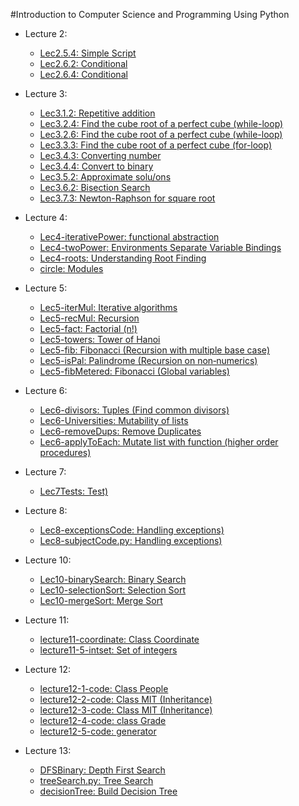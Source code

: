 #Introduction to Computer Science and Programming Using Python

* Lecture 2:
  * [Lec2.5.4: Simple Script](https://github.com/tuanvu216/Course/blob/master/edX/MIT/MITx%206.00.1x/week-1/lecture-2/lectureCode_Lec2.5.4.py)
  * [Lec2.6.2: Conditional](https://github.com/tuanvu216/Course/blob/master/edX/MIT/MITx%206.00.1x/week-1/lecture-2/lectureCode_Lec2.6.2.py)
  * [Lec2.6.4: Conditional](https://github.com/tuanvu216/Course/blob/master/edX/MIT/MITx%206.00.1x/week-1/lecture-2/lectureCode_Lec2.6.4.py)

* Lecture 3:
  * [Lec3.1.2: Repetitive addition](https://github.com/tuanvu216/Course/blob/master/edX/MIT/MITx%206.00.1x/week-2/lecture-3/lectureCode_lec3.1.2.py)
  * [Lec3.2.4: Find the cube root of a perfect cube (while-loop)](https://github.com/tuanvu216/Course/blob/master/edX/MIT/MITx%206.00.1x/week-2/lecture-3/lectureCode_lec3.2.4.py)
  * [Lec3.2.6: Find the cube root of a perfect cube (while-loop)](https://github.com/tuanvu216/Course/blob/master/edX/MIT/MITx%206.00.1x/week-2/lecture-3/lectureCode_lec3.2.6.py)
  * [Lec3.3.3:  Find the cube root of a perfect cube (for-loop)](https://github.com/tuanvu216/Course/blob/master/edX/MIT/MITx%206.00.1x/week-2/lecture-3/lectureCode_lec3.3.3.py)
  * [Lec3.4.3: Converting number](https://github.com/tuanvu216/Course/blob/master/edX/MIT/MITx%206.00.1x/week-2/lecture-3/lectureCode_lec3.4.3.py)
  * [Lec3.4.4: Convert to binary](https://github.com/tuanvu216/Course/blob/master/edX/MIT/MITx%206.00.1x/week-2/lecture-3/lectureCode_lec3.4.4.py)
  * [Lec3.5.2: Approximate
solu/ons](https://github.com/tuanvu216/Course/blob/master/edX/MIT/MITx%206.00.1x/week-2/lecture-3/lectureCode_lec3.5.2.py)
  * [Lec3.6.2: Bisection Search](https://github.com/tuanvu216/Course/blob/master/edX/MIT/MITx%206.00.1x/week-2/lecture-3/lectureCode_lec3.6.2.py)
  * [Lec3.7.3: Newton-Raphson for square root
](https://github.com/tuanvu216/Course/blob/master/edX/MIT/MITx%206.00.1x/week-2/lecture-3/lectureCode_lec3.7.3.py)

* Lecture 4:
  * [Lec4-iterativePower: functional abstraction](https://github.com/tuanvu216/Course/blob/master/edX/MIT/MITx%206.00.1x/week-2/lecture-4/lectureCode_Lec4-iterativePower.py)
  * [Lec4-twoPower: Environments Separate Variable Bindings](https://github.com/tuanvu216/Course/blob/master/edX/MIT/MITx%206.00.1x/week-2/lecture-4/lectureCode_Lec4-twoPower.py)
  * [Lec4-roots: Understanding Root Finding](https://github.com/tuanvu216/Course/blob/master/edX/MIT/MITx%206.00.1x/week-2/lecture-4/lectureCode_Lec4-roots.py)
  * [circle: Modules](https://github.com/tuanvu216/Course/blob/master/edX/MIT/MITx%206.00.1x/week-2/lecture-4/lectureCode_circle.py)
 
* Lecture 5:
  * [Lec5-iterMul: Iterative
algorithms](https://github.com/tuanvu216/Course/blob/master/edX/MIT/MITx%206.00.1x/week-3/lecture-5/lectureCode_Lec5-iterMul.py)
  * [Lec5-recMul: Recursion](https://github.com/tuanvu216/Course/blob/master/edX/MIT/MITx%206.00.1x/week-3/lecture-5/lectureCode_Lec5-recMul.py)
  * [Lec5-fact: Factorial (n!)](https://github.com/tuanvu216/Course/blob/master/edX/MIT/MITx%206.00.1x/week-3/lecture-5/lectureCode_Lec5-fact.py)
  * [Lec5-towers: Tower of Hanoi](https://github.com/tuanvu216/Course/blob/master/edX/MIT/MITx%206.00.1x/week-3/lecture-5/lectureCode_Lec5-towers.py)
  * [Lec5-fib: Fibonacci (Recursion with multiple base case)](https://github.com/tuanvu216/Course/blob/master/edX/MIT/MITx%206.00.1x/week-3/lecture-5/lectureCode_Lec5-fib.py)
  * [Lec5-isPal: Palindrome (Recursion on non‐numerics)](https://github.com/tuanvu216/Course/blob/master/edX/MIT/MITx%206.00.1x/week-3/lecture-5/lectureCode_Lec5-isPal.py)
  * [Lec5-fibMetered: Fibonacci (Global variables)](https://github.com/tuanvu216/Course/blob/master/edX/MIT/MITx%206.00.1x/week-3/lecture-5/lectureCode_Lec5-fibMetered.py)
 
* Lecture 6:
  * [Lec6-divisors: Tuples (Find common divisors)](https://github.com/tuanvu216/Course/blob/master/edX/MIT/MITx%206.00.1x/week-3/lecture-6/lectureCode_Lec6-divisors.py)
  * [Lec6-Universities: Mutability of lists](https://github.com/tuanvu216/Course/blob/master/edX/MIT/MITx%206.00.1x/week-3/lecture-6/lectureCode_Lec6-Universities.py)
  * [Lec6-removeDups: Remove Duplicates](https://github.com/tuanvu216/Course/blob/master/edX/MIT/MITx%206.00.1x/week-3/lecture-6/lectureCode_Lec6-removeDups.py)
  * [Lec6-applyToEach: Mutate list with function (higher order procedures)](https://github.com/tuanvu216/Course/blob/master/edX/MIT/MITx%206.00.1x/week-3/lecture-6/lectureCode_Lec6-applyToEach.py)
 
* Lecture 7:
  * [Lec7Tests: Test)](https://github.com/tuanvu216/Course/blob/master/edX/MIT/MITx%206.00.1x/week-4/lecture-7/lectureCode_Lec7Tests.py)

* Lecture 8:
  * [Lec8-exceptionsCode: Handling exceptions)](https://github.com/tuanvu216/Course/blob/master/edX/MIT/MITx%206.00.1x/week-4/lecture-8/lectureCode_Lec8-exceptionsCode.py)
  * [Lec8-subjectCode.py: Handling exceptions)](https://github.com/tuanvu216/Course/blob/master/edX/MIT/MITx%206.00.1x/week-4/lecture-8/lectureCode_Lec8-subjectCode.py)

* Lecture 10:
  * [Lec10-binarySearch: Binary Search](https://github.com/tuanvu216/Course/blob/master/edX/MIT/MITx%206.00.1x/week-5/lecture-10/Lec10-binarySearch.py)
  * [Lec10-selectionSort: Selection Sort](https://github.com/tuanvu216/Course/blob/master/edX/MIT/MITx%206.00.1x/week-5/lecture-10/Lec10-selectionSort.py)
  * [Lec10-mergeSort: Merge Sort](https://github.com/tuanvu216/Course/blob/master/edX/MIT/MITx%206.00.1x/week-5/lecture-10/Lec10-mergeSort.py)

* Lecture 11:
  * [lecture11-coordinate: Class Coordinate](https://github.com/tuanvu216/Course/blob/master/edX/MIT/MITx%206.00.1x/week-6/lecture-11/lecture11-coordinate.py)
  * [lecture11-5-intset: Set of integers](https://github.com/tuanvu216/Course/blob/master/edX/MIT/MITx%206.00.1x/week-6/lecture-11/lecture11-5-intset.py)

* Lecture 12:
  * [lecture12-1-code: Class People](https://github.com/tuanvu216/Course/blob/master/edX/MIT/MITx%206.00.1x/week-6/lecture-12/lecture12-1-code.py)
  * [lecture12-2-code: Class MIT (Inheritance)](https://github.com/tuanvu216/Course/blob/master/edX/MIT/MITx%206.00.1x/week-6/lecture-12/lecture12-2-code.py)
  * [lecture12-3-code: Class MIT (Inheritance)](https://github.com/tuanvu216/Course/blob/master/edX/MIT/MITx%206.00.1x/week-6/lecture-12/lecture12-3-code.py)
  * [lecture12-4-code: class Grade](https://github.com/tuanvu216/Course/blob/master/edX/MIT/MITx%206.00.1x/week-6/lecture-12/lecture12-4-code.py)
  * [lecture12-5-code: generator](https://github.com/tuanvu216/Course/blob/master/edX/MIT/MITx%206.00.1x/week-6/lecture-12/lecture12-5-code.py)

* Lecture 13:
  * [DFSBinary: Depth First Search](https://github.com/tuanvu216/Course/blob/master/edX/MIT/MITx%206.00.1x/week-7/lecture-13/DFSBinary.py)
  * [treeSearch.py: Tree Search](https://github.com/tuanvu216/Course/blob/master/edX/MIT/MITx%206.00.1x/week-7/lecture-13/treeSearch.py)
  * [decisionTree: Build Decision Tree](https://github.com/tuanvu216/Course/blob/master/edX/MIT/MITx%206.00.1x/week-7/lecture-13/decisionTree.py)
